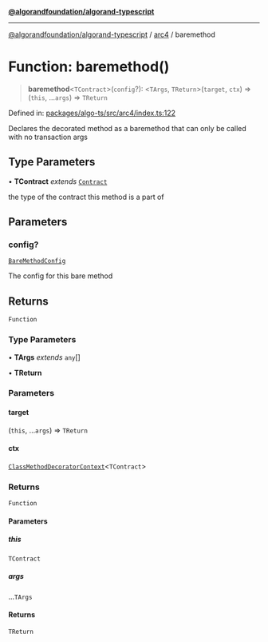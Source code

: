 [**@algorandfoundation/algorand-typescript**](../../README.md)

***

[@algorandfoundation/algorand-typescript](../../README.md) / [arc4](../README.md) / baremethod

# Function: baremethod()

> **baremethod**\<`TContract`\>(`config`?): \<`TArgs`, `TReturn`\>(`target`, `ctx`) => (`this`, ...`args`) => `TReturn`

Defined in: [packages/algo-ts/src/arc4/index.ts:122](https://github.com/algorandfoundation/puya-ts/blob/main/packages/algo-ts/src/arc4/index.ts#L122)

Declares the decorated method as a baremethod that can only be called with no transaction args

## Type Parameters

• **TContract** *extends* [`Contract`](../classes/Contract.md)

the type of the contract this method is a part of

## Parameters

### config?

[`BareMethodConfig`](../type-aliases/BareMethodConfig.md)

The config for this bare method

## Returns

`Function`

### Type Parameters

• **TArgs** *extends* `any`[]

• **TReturn**

### Parameters

#### target

(`this`, ...`args`) => `TReturn`

#### ctx

[`ClassMethodDecoratorContext`](../-internal-/interfaces/ClassMethodDecoratorContext.md)\<`TContract`\>

### Returns

`Function`

#### Parameters

##### this

`TContract`

##### args

...`TArgs`

#### Returns

`TReturn`
